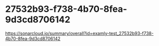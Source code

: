 # 27532b93-f738-4b70-8fea-9d3cd8706142
https://sonarcloud.io/summary/overall?id=examly-test_27532b93-f738-4b70-8fea-9d3cd8706142
